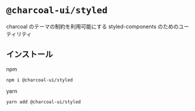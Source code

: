 # `@charcoal-ui/styled`

charcoal のテーマの制約を利用可能にする styled-components のためのユーティリティ

## インストール

npm

```
npm i @charcoal-ui/styled
```

yarn

```
yarn add @charcoal-ui/styled
```
